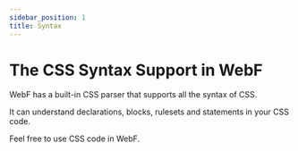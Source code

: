 ```yaml
---
sidebar_position: 1
title: Syntax
---
```


# The CSS Syntax Support in WebF

WebF has a built-in CSS parser that supports all the syntax of CSS.

It can understand declarations, blocks, rulesets and statements in your CSS code.

Feel free to use CSS code in WebF.